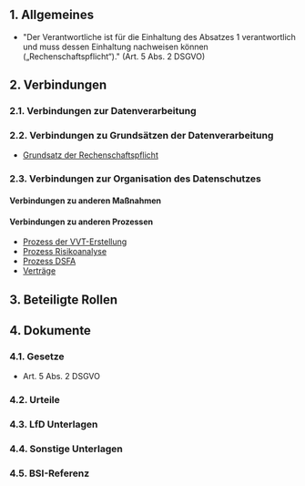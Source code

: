 ## 1. Allgemeines
- "Der Verantwortliche ist für die Einhaltung des Absatzes 1 verantwortlich und muss dessen Einhaltung nachweisen können („Rechenschaftspflicht“)." (Art. 5 Abs. 2 DSGVO)
## 2. Verbindungen
### 2.1. Verbindungen zur Datenverarbeitung
### 2.2. Verbindungen zu Grundsätzen der Datenverarbeitung
- [Grundsatz der Rechenschaftspflicht](../Grundsaetze-Datenverarbeitung/Rechenschaftspflicht.md)
### 2.3. Verbindungen zur Organisation des Datenschutzes
#### Verbindungen zu anderen Maßnahmen
#### Verbindungen zu anderen Prozessen
- [Prozess der VVT-Erstellung](../Organisation/Prozess-VVT-Erstellung.md)
- [Prozess Risikoanalyse](../Organisation/Prozess-Risikoanalyse.md)
- [Prozess DSFA](../Organisation/Prozess-DSFA.md)
- [Verträge](../Organisation/Vertraege.md)
## 3. Beteiligte Rollen
## 4. Dokumente
### 4.1. Gesetze
- Art. 5 Abs. 2 DSGVO
### 4.2. Urteile
### 4.3. LfD Unterlagen
### 4.4. Sonstige Unterlagen
### 4.5. BSI-Referenz